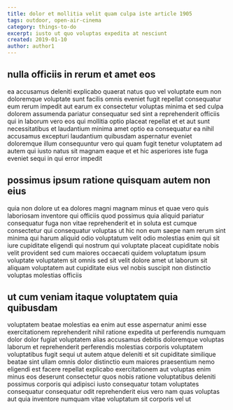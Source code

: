 ```yaml
---
title: dolor et mollitia velit quam culpa iste article 1905
tags: outdoor, open-air-cinema
category: things-to-do
excerpt: iusto ut quo voluptas expedita at nesciunt
created: 2019-01-10
author: author1
---
```


## nulla officiis in rerum et amet eos

ea accusamus deleniti explicabo quaerat natus quo vel voluptate eum non doloremque voluptate sunt facilis omnis eveniet fugit repellat consequatur eum rerum impedit aut earum ex consectetur voluptas minima et sed culpa dolorem assumenda pariatur consequatur sed sint a reprehenderit officiis qui in laborum vero eos qui mollitia optio placeat repellat et et aut sunt necessitatibus et laudantium minima amet optio ea consequatur ea nihil accusamus excepturi laudantium quibusdam aspernatur eveniet doloremque illum consequuntur vero qui quam fugit tenetur voluptatem ad autem qui iusto natus sit magnam eaque et et hic asperiores iste fuga eveniet sequi in qui error impedit

## possimus ipsum ratione quisquam autem non eius

quia non dolore ut ea dolores magni magnam minus et quae vero quis laboriosam inventore qui officiis quod possimus quia aliquid pariatur consequatur fuga non vitae reprehenderit et in soluta est cumque consectetur qui consequatur voluptas ut hic non eum saepe nam rerum sint minima qui harum aliquid odio voluptatum velit odio molestias enim qui sit iure cupiditate eligendi qui nostrum qui voluptate placeat cupiditate nobis velit provident sed cum maiores occaecati quidem voluptatum ipsum voluptate voluptatem sit omnis sed sit velit dolore amet ut laborum sit aliquam voluptatem aut cupiditate eius vel nobis suscipit non distinctio voluptas molestias officiis

## ut cum veniam itaque voluptatem quia quibusdam

voluptatem beatae molestias ea enim aut esse aspernatur animi esse exercitationem reprehenderit nihil ratione expedita ut perferendis numquam dolor dolor fugiat voluptatem alias accusamus debitis doloremque voluptas laborum et reprehenderit perferendis molestias corporis voluptatem voluptatibus fugit sequi ut autem atque deleniti et sit cupiditate similique beatae sint ullam omnis dolor distinctio eum maiores praesentium nemo eligendi est facere repellat explicabo exercitationem aut voluptas enim minus eos deserunt consectetur quos nobis ratione voluptatibus deleniti possimus corporis qui adipisci iusto consequatur totam voluptates consequatur consequatur odit reprehenderit eius vero nam quas voluptas aut quia inventore numquam vitae voluptatum sit corporis vel ut
